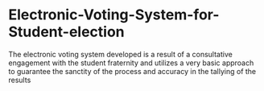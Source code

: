# Electronic-Voting-System-for-Student-election
The electronic voting system developed  is a result of a consultative engagement with the student fraternity and utilizes a very basic approach to guarantee the sanctity of the process and accuracy in the tallying of the results
